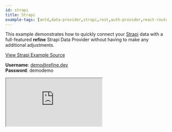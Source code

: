 ```yaml
---
id: strapi
title: Strapi
example-tags: [antd,data-provider,strapi,rest,auth-provider,react-router]
---
```


This example demonstrates how to quickly connect your [Strapi](https://strapi.io/) data with a full-featured **refine** Strapi Data Provider without having to make any additional adjustments.

[View Strapi Example Source](https://github.com/pankod/refine/tree/master/examples/dataProvider/strapi)

**Username**: demo@refine.dev  
**Password**: demodemo

<iframe loading="lazy" src="https://stackblitz.com//github/pankod/refine/tree/master/examples/dataProvider/strapi?embed=1&view=preview&theme=dark&preset=node"
    style={{width: "100%", height:"80vh", border: "0px", borderRadius: "8px", overflow:"hidden"}}
    title="refine-strapi-example"
></iframe>
